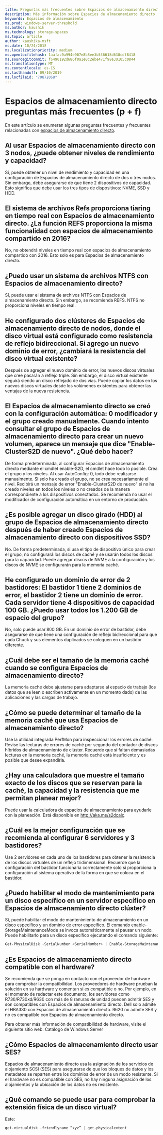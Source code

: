 ```yaml
---
title: Preguntas más frecuentes sobre Espacios de almacenamiento directo
description: Más información sobre Espacios de almacenamiento directo
keywords: Espacios de almacenamiento
ms.prod: windows-server-threshold
ms.author: kaushik
ms.technology: storage-spaces
ms.topic: article
author: kaushika-msft
ms.date: 10/24/2018
ms.localizationpriority: medium
ms.openlocfilehash: 1aafac9a994e907e8b8ee3b556618d630cdf8418
ms.sourcegitcommit: f6490192d686f0a1e0c2ebe471f98e30105c0844
ms.translationtype: MT
ms.contentlocale: es-ES
ms.lasthandoff: 09/10/2019
ms.locfileid: "70872068"
---
```

# <a name="storage-spaces-direct---frequently-asked-questions-faq"></a>Espacios de almacenamiento directo preguntas más frecuentes (p + f)

En este artículo se enumeran algunas preguntas frecuentes y frecuentes relacionadas con [espacios de almacenamiento directo](storage-spaces-direct-overview.md).

## <a name="when-you-use-storage-spaces-direct-with-3-nodes-can-you-get-both-performance-and-capacity-tiers"></a>Al usar Espacios de almacenamiento directo con 3 nodos, ¿puede obtener niveles de rendimiento y capacidad?

Sí, puede obtener un nivel de rendimiento y capacidad en una configuración de Espacios de almacenamiento directo de dos o tres nodos. Sin embargo, debe asegurarse de que tiene 2 dispositivos de capacidad. Esto significa que debe usar los tres tipos de dispositivos: NVME, SSD y HDD.
 
## <a name="refs-file-system-provides-real-time-tiaring-with-storage-spaces-direct-does-refs-provides-the-same-functionality-with-shared-storage-spaces-in-2016"></a>El sistema de archivos Refs proporciona tiaring en tiempo real con Espacios de almacenamiento directo. ¿La función REFS proporciona la misma funcionalidad con espacios de almacenamiento compartido en 2016?

No, no obtendrá niveles en tiempo real con espacios de almacenamiento compartido con 2016. Esto solo es para Espacios de almacenamiento directo. 
 
## <a name="can-i-use-an-ntfs-file-system-with-storage-spaces-direct"></a>¿Puedo usar un sistema de archivos NTFS con Espacios de almacenamiento directo?
  
Sí, puede usar el sistema de archivos NTFS con Espacios de almacenamiento directo. Sin embargo, se recomienda REFS. NTFS no proporciona niveles en tiempo real. 
 
## <a name="i-have-configured-2-node-storage-spaces-direct-clusters-where-the-virtual-disk-is-configured-as-2-way-mirror-resiliency-if-i-add-a-new-fault-domain-will-the-resiliency-of-the-existing-virtual-disk-change"></a>He configurado dos clústeres de Espacios de almacenamiento directo de nodos, donde el disco virtual está configurado como resistencia de reflejo bidireccional. Si agrego un nuevo dominio de error, ¿cambiará la resistencia del disco virtual existente?

Después de agregar el nuevo dominio de error, los nuevos discos virtuales que cree pasarán a reflejo triple. Sin embargo, el disco virtual existente seguirá siendo un disco reflejado de dos vías. Puede copiar los datos en los nuevos discos virtuales desde los volúmenes existentes para obtener las ventajas de la nueva resistencia.
 
## <a name="the-storage-spaces-direct-was-created-using-the-autoconfig0-switch-and-the-pool-created-manually-when-i-try-to-query-the-storage-spaces-direct-pool-to-create-a-new-volume-i-get-a-message-that-says-enable-clusters2d-again-what-should-i-do"></a>El Espacios de almacenamiento directo se creó con la configuración automática: 0 modificador y el grupo creado manualmente. Cuando intento consultar el grupo de Espacios de almacenamiento directo para crear un nuevo volumen, aparece un mensaje que dice "Enable-ClusterS2D de nuevo". ¿Qué debo hacer?

De forma predeterminada, al configurar Espacios de almacenamiento directo mediante el cmdlet enable-S2D, el cmdlet hace todo lo posible. Crea el grupo y los niveles. Al usar AutoConfig: 0, todo debe realizarse manualmente. Si solo ha creado el grupo, no se crea necesariamente el nivel. Recibirá un mensaje de error "Enable-ClusterS2D de nuevo" si no ha creado niveles en todos los niveles o no creados de la manera correspondiente a los dispositivos conectados. Se recomienda no usar el modificador de configuración automática en un entorno de producción. 
 
## <a name="is-it-possible-to-add-a-spinning-disk-hdd-to-the-storage-spaces-direct-pool-after-you-have-created-storage-spaces-direct-with-ssd-devices"></a>¿Es posible agregar un disco girado (HDD) al grupo de Espacios de almacenamiento directo después de haber creado Espacios de almacenamiento directo con dispositivos SSD?

No. De forma predeterminada, si usa el tipo de dispositivo único para crear el grupo, no configurará los discos de caché y se usarán todos los discos para la capacidad. Puede agregar discos de NVME a la configuración y los discos de NVME se configurarán para la memoria caché.
 
## <a name="i-have-configured-a-2-rack-fault-domain-rack-1-has-2-fault-domains-rack-2-has-1-fault-domain-each-server-has-4-capacity-100-gb-devices-can-i-use-all-1200-gb-of-space-from-the-pool"></a>He configurado un dominio de error de 2 bastidores: El bastidor 1 tiene 2 dominios de error, el bastidor 2 tiene un dominio de error. Cada servidor tiene 4 dispositivos de capacidad 100 GB. ¿Puedo usar todos los 1.200 GB de espacio del grupo?

No, solo puede usar 800 GB. En un dominio de error de bastidor, debe asegurarse de que tiene una configuración de reflejo bidireccional para que cada Chuck y sus elementos duplicados se coloquen en un bastidor diferente.
 
## <a name="what-should-the-cache-size-be-when-i-am-configuring-storage-spaces-direct"></a>¿Cuál debe ser el tamaño de la memoria caché cuando se configura Espacios de almacenamiento directo?

La memoria caché debe ajustarse para adaptarse al espacio de trabajo (los datos que se leen o escriben activamente en un momento dado) de las aplicaciones y las cargas de trabajo.

## <a name="how-can-i-determine-the-size-of-cache-that-is-being-used-by-storage-spaces-direct"></a>¿Cómo se puede determinar el tamaño de la memoria caché que usa Espacios de almacenamiento directo?

Use la utilidad integrada PerfMon para inspeccionar los errores de caché. Revise las lecturas de errores de caché por segundo del contador de discos híbridos de almacenamiento de clúster. Recuerde que si faltan demasiadas lecturas en la memoria caché, la memoria caché está insuficiente y es posible que desee expandirla. 
 
## <a name="is-there-a-calculator-that-shows-the-exact-size-of-the-disks-that-are-being-set-aside-for-cache-capacity-and-resiliency-that-would-enable-me-to-plan-better"></a>¿Hay una calculadora que muestre el tamaño exacto de los discos que se reservan para la caché, la capacidad y la resistencia que me permitan planear mejor?

Puede usar la calculadora de espacios de almacenamiento para ayudarle con la planeación. Está disponible en http://aka.ms/s2dcalc.
 
## <a name="what-is-the-best-configuration-that-you-would-recommend-when-configuring-6-servers-and-3-racks"></a>¿Cuál es la mejor configuración que se recomienda al configurar 6 servidores y 3 bastidores?

Use 2 servidores en cada uno de los bastidores para obtener la resistencia de los discos virtuales de un reflejo tridimensional. Recuerde que la configuración del bastidor funcionaría correctamente solo si proporciona la configuración al sistema operativo de la forma en que se coloca en el bastidor. 
 
## <a name="can-i-enable-maintenance-mode-for-a-specific-disk-on-a-specific-server-in-storage-spaces-direct-cluster"></a>¿Puedo habilitar el modo de mantenimiento para un disco específico en un servidor específico en Espacios de almacenamiento directo clúster?

Sí, puede habilitar el modo de mantenimiento de almacenamiento en un disco específico y un dominio de error específico. El comando enable-StorageMaintenanceMode se invoca automáticamente al pausar un nodo. Puede habilitarlo para un disco específico ejecutando el comando siguiente:

```powershell
Get-PhysicalDisk -SerialNumber <SerialNumber> | Enable-StorageMaintenanceMode
```

## <a name="is-storage-spaces-direct-supported-on-my-hardware"></a>¿Es Espacios de almacenamiento directo compatible con el hardware?

Se recomienda que se ponga en contacto con el proveedor de hardware para comprobar la compatibilidad. Los proveedores de hardware prueban la solución en su hardware y comentan si es compatible o no. Por ejemplo, en el momento de redactar este documento, los servidores como R730/R730xd/R630 con más de 8 ranuras de unidad pueden admitir SES y son compatibles con Espacios de almacenamiento directo. Dell solo admite el HBA330 con Espacios de almacenamiento directo. R620 no admite SES y no es compatible con Espacios de almacenamiento directo.

Para obtener más información de compatibilidad de hardware, visite el siguiente sitio web: Catálogo de Windows Server
 
## <a name="how-does-storage-spaces-direct-make-use-of-ses"></a>¿Cómo Espacios de almacenamiento directo usar SES?

Espacios de almacenamiento directo usa la asignación de los servicios de alojamiento SCSI (SES) para asegurarse de que los bloques de datos y los metadatos se reparten entre los dominios de error de un modo resistente. Si el hardware no es compatible con SES, no hay ninguna asignación de los alojamientos y la ubicación de los datos no es resistente.
 
## <a name="what-command-can-you-use-to-check-the-physical-extent-for-a-virtual-disk"></a>¿Qué comando se puede usar para comprobar la extensión física de un disco virtual?
  
Este:

```powershell
get-virtualdisk -friendlyname “xyz” | get-physicalextent
```
